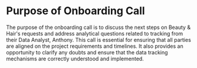 # Purpose of Onboarding Call

The purpose of the onboarding call is to discuss the next steps on Beauty & Hair's requests and address analytical questions related to tracking from their Data Analyst, Anthony. This call is essential for ensuring that all parties are aligned on the project requirements and timelines. It also provides an opportunity to clarify any doubts and ensure that the data tracking mechanisms are correctly understood and implemented.